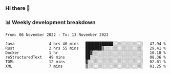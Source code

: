 ### Hi there 👋

### 📊 Weekly development breakdown
<!--START_SECTION:waka-->

```text
From: 06 November 2022 - To: 13 November 2022

Java               4 hrs 46 mins   ████████████░░░░░░░░░░░░░   47.94 %
Rust               2 hrs 55 mins   ███████▒░░░░░░░░░░░░░░░░░   29.41 %
Docker             1 hr            ██▓░░░░░░░░░░░░░░░░░░░░░░   10.18 %
reStructuredText   49 mins         ██░░░░░░░░░░░░░░░░░░░░░░░   08.36 %
TOML               12 mins         ▓░░░░░░░░░░░░░░░░░░░░░░░░   02.01 %
XML                7 mins          ▒░░░░░░░░░░░░░░░░░░░░░░░░   01.25 %
```

<!--END_SECTION:waka-->
